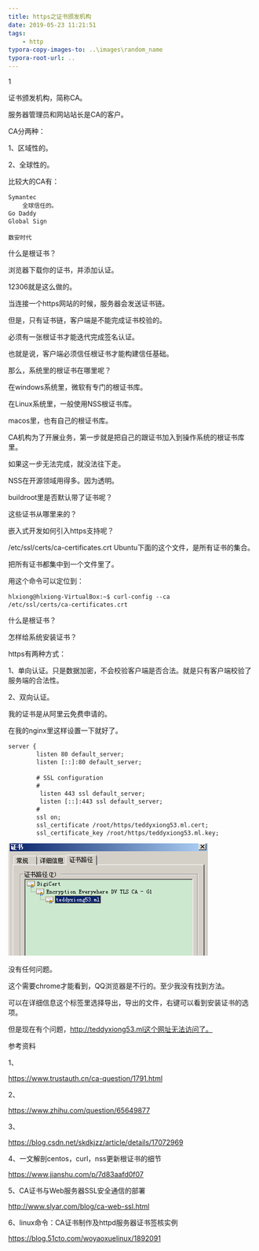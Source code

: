 ```yaml
---
title: https之证书颁发机构
date: 2019-05-23 11:21:51
tags:
	- http
typora-copy-images-to: ..\images\random_name
typora-root-url: ..
---
```


1

证书颁发机构，简称CA。

服务器管理员和网站站长是CA的客户。

CA分两种：

1、区域性的。

2、全球性的。

比较大的CA有：

```
Symantec
	全球信任的。
Go Daddy
Global Sign

数安时代
```



什么是根证书？





浏览器下载你的证书，并添加认证。

12306就是这么做的。



当连接一个https网站的时候，服务器会发送证书链。

但是，只有证书链，客户端是不能完成证书校验的。

必须有一张根证书才能迭代完成签名认证。

也就是说，客户端必须信任根证书才能构建信任基础。

那么，系统里的根证书在哪里呢？

在windows系统里，微软有专门的根证书库。

在Linux系统里，一般使用NSS根证书库。

macos里，也有自己的根证书库。



CA机构为了开展业务，第一步就是把自己的跟证书加入到操作系统的根证书库里。

如果这一步无法完成，就没法往下走。



NSS在开源领域用得多。因为透明。



buildroot里是否默认带了证书呢？

这些证书从哪里来的？



嵌入式开发如何引入https支持呢？



/etc/ssl/certs/ca-certificates.crt    Ubuntu下面的这个文件，是所有证书的集合。

把所有证书都集中到一个文件里了。

用这个命令可以定位到：

```
hlxiong@hlxiong-VirtualBox:~$ curl-config --ca
/etc/ssl/certs/ca-certificates.crt
```



什么是根证书？



怎样给系统安装证书？





https有两种方式：

1、单向认证。只是数据加密，不会校验客户端是否合法。就是只有客户端校验了服务端的合法性。

2、双向认证。



我的证书是从阿里云免费申请的。

在我的nginx里这样设置一下就好了。

```
server {
        listen 80 default_server;
        listen [::]:80 default_server;

        # SSL configuration
        #
         listen 443 ssl default_server;
         listen [::]:443 ssl default_server;
        #
        ssl on;
        ssl_certificate /root/https/teddyxiong53.ml.cert;
        ssl_certificate_key /root/https/teddyxiong53.ml.key;
```

![1558591636543](../images/random_name/1558591636543.png)

没有任何问题。

这个需要chrome才能看到，QQ浏览器是不行的。至少我没有找到方法。

可以在详细信息这个标签里选择导出，导出的文件，右键可以看到安装证书的选项。

但是现在有个问题，http://teddyxiong53.ml这个网址无法访问了。



参考资料

1、

https://www.trustauth.cn/ca-question/1791.html

2、

https://www.zhihu.com/question/65649877

3、

https://blog.csdn.net/skdkjzz/article/details/17072969

4、一文解剖centos，curl，nss更新根证书的细节

https://www.jianshu.com/p/7d83aafd0f07

5、CA证书与Web服务器SSL安全通信的部署

http://www.slyar.com/blog/ca-web-ssl.html

6、linux命令：CA证书制作及httpd服务器证书签核实例

https://blog.51cto.com/woyaoxuelinux/1892091